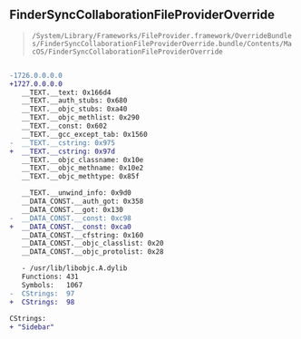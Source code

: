 ## FinderSyncCollaborationFileProviderOverride

> `/System/Library/Frameworks/FileProvider.framework/OverrideBundles/FinderSyncCollaborationFileProviderOverride.bundle/Contents/MacOS/FinderSyncCollaborationFileProviderOverride`

```diff

-1726.0.0.0.0
+1727.0.0.0.0
   __TEXT.__text: 0x166d4
   __TEXT.__auth_stubs: 0x680
   __TEXT.__objc_stubs: 0xa40
   __TEXT.__objc_methlist: 0x290
   __TEXT.__const: 0x602
   __TEXT.__gcc_except_tab: 0x1560
-  __TEXT.__cstring: 0x975
+  __TEXT.__cstring: 0x97d
   __TEXT.__objc_classname: 0x10e
   __TEXT.__objc_methname: 0x10e2
   __TEXT.__objc_methtype: 0x85f

   __TEXT.__unwind_info: 0x9d0
   __DATA_CONST.__auth_got: 0x358
   __DATA_CONST.__got: 0x130
-  __DATA_CONST.__const: 0xc98
+  __DATA_CONST.__const: 0xca0
   __DATA_CONST.__cfstring: 0x160
   __DATA_CONST.__objc_classlist: 0x20
   __DATA_CONST.__objc_protolist: 0x28

   - /usr/lib/libobjc.A.dylib
   Functions: 431
   Symbols:   1067
-  CStrings:  97
+  CStrings:  98
 
CStrings:
+ "Sidebar"

```

